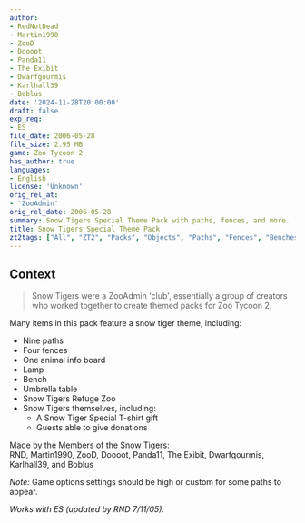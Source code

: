 ```yaml
---
author:
- RedNotDead
- Martin1990
- ZooD
- Doooot
- Panda11
- The Exibit
- Dwarfgourmis
- Karlhall39
- Boblus
date: '2024-11-28T20:00:00'
draft: false
exp_req:
- ES
file_date: 2006-05-28
file_size: 2.95 MB
game: Zoo Tycoon 2
has_author: true
languages:
- English
license: 'Unknown'
orig_rel_at:
- 'ZooAdmin'
orig_rel_date: 2006-05-28
summary: Snow Tigers Special Theme Pack with paths, fences, and more.
title: Snow Tigers Special Theme Pack
zt2tags: ["All", "ZT2", "Packs", "Objects", "Paths", "Fences", "Benches", "Tables", "Lamps", "Zootilities", "Theme Packs", "Holidays", "Animals", "Donations"]
---
```

## Context

> Snow Tigers were a ZooAdmin 'club', essentially a group of creators who worked together to create themed packs for Zoo Tycoon 2.

Many items in this pack feature a snow tiger theme, including:  
- Nine paths  
- Four fences  
- One animal info board  
- Lamp  
- Bench  
- Umbrella table  
- Snow Tigers Refuge Zoo  
- Snow Tigers themselves, including:  
  - A Snow Tiger Special T-shirt gift  
  - Guests able to give donations  

Made by the Members of the Snow Tigers:  
RND, Martin1990, ZooD, Doooot, Panda11, The Exibit, Dwarfgourmis, Karlhall39, and Boblus  

*Note:* Game options settings should be high or custom for some paths to appear.  

*Works with ES (updated by RND 7/11/05).*  
